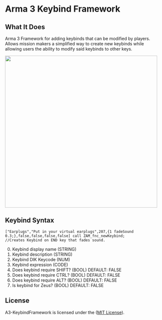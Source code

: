 # Arma 3 Keybind Framework

## What It Does
Arma 3 Framework for adding keybinds that can be modified by players. Allows mission makers a simplified way to create new keybinds while allowing users the ability to modify said keybinds to other keys.

<img src="https://i.imgur.com/JGsLvuv.png" width="500">

## Keybind Syntax

```sqf
["Earplugs","Put in your virtual earplugs",207,{1 fadeSound 0.3;},false,false,false,false] call ZAM_fnc_newKeybind; 
//Creates Keybind on END key that fades sound.
```

0. Keybind display name (STRING)
1. Keybind description (STRING)
2. Keybind DIK Keycode (NUM)
3. Keybind expression (CODE)
4. Does keybind require SHIFT? (BOOL) DEFAULT: FALSE
5. Does keybind require CTRL? (BOOL) DEFAULT: FALSE
6. Does keybind require ALT? (BOOL) DEFAULT: FALSE
7. Is keybind for Zeus? (BOOL) DEFAULT: FALSE

## License
A3-KeybindFramework is licensed under the ([MIT License](https://github.com/expung3d/A3-KeybindFramework/blob/main/LICENSE)).
